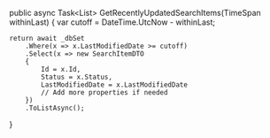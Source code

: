public async Task<List<SearchItemDTO>> GetRecentlyUpdatedSearchItems(TimeSpan withinLast)
{
    var cutoff = DateTime.UtcNow - withinLast;

    return await _dbSet
        .Where(x => x.LastModifiedDate >= cutoff)
        .Select(x => new SearchItemDTO
        {
            Id = x.Id,
            Status = x.Status,
            LastModifiedDate = x.LastModifiedDate
            // Add more properties if needed
        })
        .ToListAsync();
}
